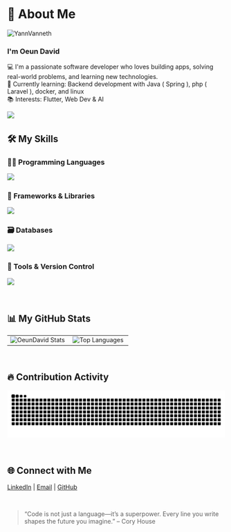 <h1>💫 About Me</h1> 

<p align="left">
  <img src="https://komarev.com/ghpvc/?username=YannVanneth&label=Profile%20views&color=brightgreen&style=for-the-badge" alt="YannVanneth" />
</p>  

<h3>I'm Oeun David</h3>

<p>
  💻 I'm a passionate software developer who loves building apps, solving real-world problems, and learning new technologies. <br/>
  🌱 Currently learning: Backend development with Java ( Spring ), php ( Laravel ), docker, and linux<br/>
  📚 Interests: Flutter, Web Dev & AI <br/>
</p>

<img src="https://raw.githubusercontent.com/HighAmbition211/HighAmbition211/auxiliary/others/colorful_line.gif" />

<br/>

<h2>🛠️ My Skills</h2>

<h3>👨‍💻 Programming Languages</h3>
<p>
  <a href="https://skillicons.dev">
    <img src="https://skillicons.dev/icons?i=cpp,cs,dart,html,css,js,java,php" />
  </a>
</p>

<h3>🚀 Frameworks & Libraries</h3>
<p>
  <a href="https://skillicons.dev">
    <img src="https://skillicons.dev/icons?i=flutter,react,tailwind,dotnet" />
  </a>
</p>

<h3>🗃️ Databases</h3>
<p>
  <a href="https://skillicons.dev">
    <img src="https://skillicons.dev/icons?i=mysql,sqlite" />
  </a>
</p>

<h3>🔧 Tools & Version Control</h3>
<p>
  <a href="https://skillicons.dev">
    <img src="https://skillicons.dev/icons?i=git,github,figma,vscode,phpstorm,androidstudio" />
  </a>
</p>

<br/>

<h2>📊 My GitHub Stats</h2>

<table align="center">
  <tr>
    <td align="center" width="50%">
      <img width="100%" src="https://gh-readme-profile.vercel.app/api?username=OeunDavid&theme=neon-dark&border_width=0&border_radius=15.2&hide_border=true" alt="OeunDavid Stats" />
    </td>
    <td align="center" width="50%">
      <img src="https://github-readme-stats.vercel.app/api/top-langs/?username=OeunDavid&layout=compact&theme=neon-dark" alt="Top Languages" />
    </td>
  </tr>
</table>

<br/>

<h2>🔥 Contribution Activity</h2>

<p align="center">
  <img src="https://raw.githubusercontent.com/BEPb/BEPb/output/github-contribution-grid-snake.svg" alt="GitHub Contribution Snake" />
</p>

<br/>

<h2>🌐 Connect with Me</h2>
<p>
  <a href="https://linkedin.com/in/OeunDavid" target="_blank">LinkedIn</a> |
  <a href="mailto:oeundavid235@gmail.com">Email</a> |
  <a href="https://github.com/OeunDavid">GitHub</a>
</p>

<br/>

<blockquote>“Code is not just a language—it’s a superpower. Every line you write shapes the future you imagine.” – Cory House</blockquote>

